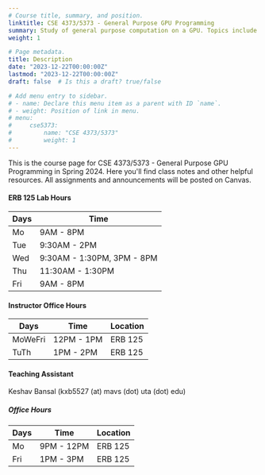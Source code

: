 ```yaml
---
# Course title, summary, and position.
linktitle: CSE 4373/5373 - General Purpose GPU Programming
summary: Study of general purpose computation on a GPU. Topics include GPU architecture, CUDA programming, and performance optimization.
weight: 1

# Page metadata.
title: Description
date: "2023-12-22T00:00:00Z"
lastmod: "2023-12-22T00:00:00Z"
draft: false  # Is this a draft? true/false

# Add menu entry to sidebar.
# - name: Declare this menu item as a parent with ID `name`.
# - weight: Position of link in menu.
# menu:
#     cse5373:
#         name: "CSE 4373/5373"
#         weight: 1
---
```


This is the course page for CSE 4373/5373 - General Purpose GPU Programming in Spring 2024. Here you'll find class notes and other helpful resources. All assignments and announcements will be posted on Canvas.

#### ERB 125 Lab Hours

| Days | Time                       |
| ---- | -------------------------- |
| Mo   | 9AM - 8PM                  |
| Tue  | 9:30AM - 2PM               |
| Wed  | 9:30AM - 1:30PM, 3PM - 8PM |
| Thu  | 11:30AM - 1:30PM           |
| Fri  | 9AM - 8PM                  |


#### Instructor Office Hours
| Days    | Time       | Location |
| ------- | ---------- | -------- |
| MoWeFri | 12PM - 1PM | ERB 125  |
| TuTh    | 1PM - 2PM  | ERB 125  |

#### Teaching Assistant

Keshav Bansal (kxb5527 (at) mavs (dot) uta (dot) edu)

##### Office Hours

| Days | Time       | Location |
| ---- | ---------- | -------- |
| Mo   | 9PM - 12PM | ERB 125  |
| Fri  | 1PM - 3PM  | ERB 125  |